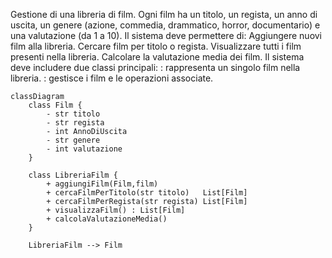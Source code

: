Gestione di una libreria di film. Ogni film ha un titolo, un regista, un anno di uscita, un genere (azione, commedia, drammatico, horror, documentario) e una valutazione (da 1 a 10). Il sistema deve permettere di:
Aggiungere nuovi film alla libreria.
Cercare film per titolo o regista.
Visualizzare tutti i film presenti nella libreria.
Calcolare la valutazione media dei film.
Il sistema deve includere due classi principali:
: rappresenta un singolo film nella libreria.
: gestisce i film e le operazioni associate.




```mermaid
classDiagram
    class Film {
        - str titolo
        - str regista
        - int AnnoDiUscita
        - str genere
        - int valutazione
    }

    class LibreriaFilm {
        + aggiungiFilm(Film,film)
        + cercaFilmPerTitolo(str titolo)   List[Film]
        + cercaFilmPerRegista(str regista) List[Film]
        + visualizzaFilm() : List[Film]
        + calcolaValutazioneMedia() 
    }

    LibreriaFilm --> Film